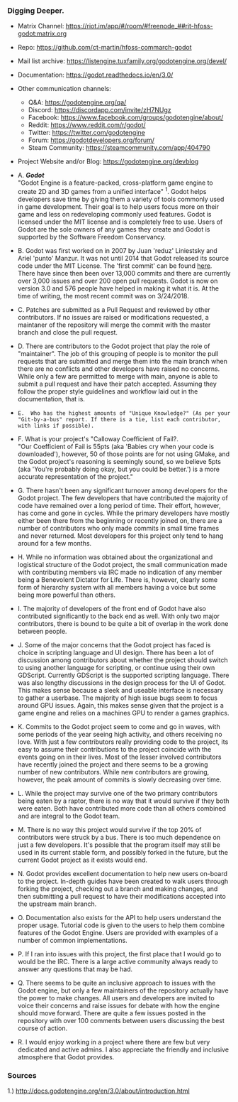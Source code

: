 ### Digging Deeper.

  * Matrix Channel: https://riot.im/app/#/room/#freenode_##rit-hfoss-godot:matrix.org
  * Repo: https://github.com/ct-martin/hfoss-commarch-godot
  * Mail list archive: https://listengine.tuxfamily.org/godotengine.org/devel/
  * Documentation: https://godot.readthedocs.io/en/3.0/
  * Other communication channels:
      * Q&A: https://godotengine.org/qa/
      * Discord: https://discordapp.com/invite/zH7NUgz
      * Facebook: https://www.facebook.com/groups/godotengine/about/
      * Reddit: https://www.reddit.com/r/godot/
      * Twitter: https://twitter.com/godotengine
      * Forum: https://godotdevelopers.org/forum/  
      * Steam Community: https://steamcommunity.com/app/404790
  * Project Website and/or Blog: https://godotengine.org/devblog

  * A.  ***Godot*** <br>
        "Godot Engine is a feature-packed, cross-platform game engine to create 2D and 3D games from a unified interface" <sup>1</sup>. Godot helps developers save time by giving them a variety of tools commonly used in game development. Their goal is to help users focus more on their game and less on redeveloping commonly used features. Godot is licensed under the MIT license and is completely free to use. Users of Godot are the sole owners of any games they create and Godot is supported by the Software Freedom Conservancy.
  * B.  Godot was first worked on in 2007 by Juan 'reduz' Liniestsky and Ariel 'punto' Manzur. It was not until 2014 that Godot released its source code under the MIT License. The 'first commit' can be found [here](https://github.com/godotengine/godot/tree/0e49da1687bc8192ed210947da52c9e5c5f301bb). There have since then been over 13,000 commits and there are currently over 3,000 issues and over 200 open pull requests. Godot is now on version 3.0 and 576 people have helped in making it what it is. At the time of writing, the most recent commit was on 3/24/2018.  
  * C.  Patches are submitted as a Pull Request and reviewed by other contributors. If no issues are raised or modifications requested, a maintaner of the repository will merge the commit with the master branch and close the pull request.
  * D.  There are contributors to the Godot project that play the role of "maintainer". The job of this grouping of people is to monitor the pull requests that are submitted and merge them into the main branch when there are no conflicts and other developers have raised no concerns. While only a few are permitted to merge with main, anyone is able to submit a pull request and have their patch accepted. Assuming they follow the proper style guidelines and workflow laid out in the documentation, that is. 
  * ` E.  Who has the highest amounts of "Unique Knowledge?" (As per your "Git-by-a-bus" report. If there is a tie, list each contributor, with links if possible). `
  * F.  What is your project's "Calloway Coefficient of Fail?.<br>
        "Our Coefficient of Fail is 55pts (aka 'Babies cry when your code is downloaded'), however, 50 of those points are for not using GMake, and the Godot project's reasoning is seemingly sound,
        so we believe 5pts (aka 'You're probably doing okay, but you could be better.') is a more accurate representation of the project."
  * G.  There hasn't been any significant turnover among developers for the Godot project. The few developers that have contributed the majority of code have remained over a long period of time. Their effort, however, has come and gone in cycles. While the primary developers have mostly either been there from the beginning or recently joined on, there are a number of contributors who only made commits in small time frames and never returned. Most developers for this project only tend to hang around for a few months. 
  * H. While no information was obtained about the organizational and logistical structure of the Godot project, the small communication made with contributing members via IRC made no indication of any member being a Benevolent Dictator for Life. There is, however, clearly some form of hierarchy system with all members having a voice but some being more powerful than others. 
  * I. The majority of developers of the front end of Godot have also contributed significantly to the back end as well. With only two major contributors, there is bound to be quite a bit of overlap in the work done between people. 
  * J. Some of the major concerns that the Godot project has faced is choice in scripting language and UI design. There has been a lot of discussion among contributors about whether the project should switch to using another language for scripting, or continue using their own GDScript. Currently GDScript is the supported scripting language. There was also lengthy discussions in the design process for the UI of Godot. This makes sense because a sleek and useable interface is necessary to gather a userbase. The majority of high issue bugs seem to focus around GPU issues. Again, this makes sense given that the project is a game engine and relies on a machines GPU to render a games graphics. 
  * K. Commits to the Godot project seem to come and go in waves, with some periods of the year seeing high activity, and others receiving no love. With just a few contributors really providing code to the project, its easy to assume their contributions to the project coincide with the events going on in their lives. Most of the lesser involved contributors have recently joined the project and there seems to be a growing number of new contributors. While new contributors are growing, however, the peak amount of commits is slowly decreasing over time. 
  * L. While the project may survive one of the two primary contributors being eaten by a raptor, there is no way that it would survive if they both were eaten. Both have contributed more code than all others combined and are integral to the Godot team. 
  * M. There is no way this project would survive if the top 20% of contributors were struck by a bus. There is too much dependence on just a few developers. It's possible that the program itself may still be used in its current stable form, and possibly forked in the future, but the current Godot project as it exists would end. 
  * N.  Godot provides excellent documentation to help new users on-board to the project. In-depth guides have been created to walk users through forking the project, checking out a branch and making changes, and then submitting a pull request to have their modifications accepted into the upstream main branch.
  * O.  Documentation also exists for the API to help users understand the proper usage. Tutorial code is given to the users to help them combine features of the Godot Engine. Users are provided with examples of a number of common implementations.
  * P.  If I ran into issues with this project, the first place that I would go to would be the IRC. There is a large active community always ready to answer any questions that may be had.
  * Q. There seems to be quite an inclusive approach to issues with the Godot engine, but only a few maintainers of the repository actually have the power to make changes. All users and developers are invited to voice their concerns and raise issues for debate with how the engine should move forward. There are quite a few issues posted in the repository with over 100 comments between users discussing the best course of action.   
  * R. I would enjoy working in a project where there are few but very dedicated and active admins. I also appreciate the friendly and inclusive atmosphere that Godot provides.

  ### Sources
  1.) http://docs.godotengine.org/en/3.0/about/introduction.html
